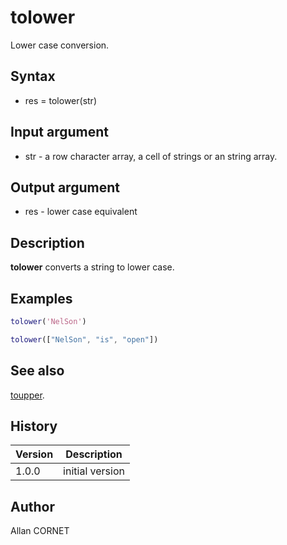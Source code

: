 

# tolower

Lower case conversion.

## Syntax

- res = tolower(str)

## Input argument

 - str - a row character array, a cell of strings or an string array.

## Output argument

 - res - lower case equivalent

## Description

<b>tolower</b> converts a string to lower case.

## Examples

```matlab
tolower('NelSon')
```
```matlab
tolower(["NelSon", "is", "open"])
```

## See also

[toupper](toupper.md).
## History

|Version|Description|
|------|------|
|1.0.0|initial version|


## Author

Allan CORNET



